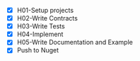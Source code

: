 - [x] H01-Setup projects
- [x] H02-Write Contracts
- [x] H03-Write Tests
- [x] H04-Implement
- [x] H05-Write Documentation and Example
- [x] Push to Nuget
